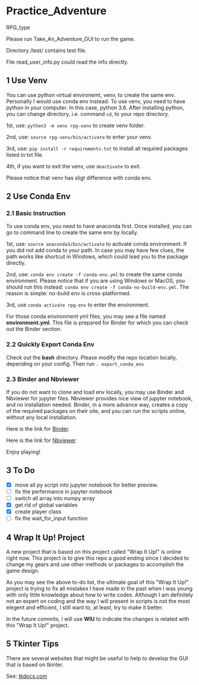 # Practice_Adventure
RPG_type

Please run Take_An_Adventure_GUI to run the game.

Directory /test/ contains test file.

File read_user_info.py could read the info directly.

## 1 Use Venv

You can use python virtual environemt, venv, to create the same env.
Personally I would use conda env instead.
To use venv, you need to have python in your computer.
In this case, python 3.6.
After installing python, you can change directory, i.e. command 
`cd`, to your repo directory.

1st, use: `python3 -m venv rpg-venv` to create venv folder.

2nd, use: `source rpg-venv/bin/activate` to enter your venv.

3rd, use: `pip install -r requirements.txt` to install all required 
packages listed in txt file.

4th, if you want to exit the venv, use `deactivate` to exit.

Please notice that venv has sligt difference with conda env.

## 2 Use Conda Env

### 2.1 Basic Instruction

To use conda env, you need to have anaconda first.
Once installed, you can go to command line to create the same env by locally.

1st, use: `source anaconda3/bin/activate` to activate conda environment.
If you did not add conda to your path.
In case you may have few clues, the path works like shortcut in Windows, 
which could lead you to the package directly.

2nd, use: `conda env create -f conda-env.yml` to create the same conda 
environment.
Please notice that if you are using Windows or MacOS, you should run 
this instead: 
`conda env create -f conda-no-build-env.yml`.
The reason is simple: no-build env is cross-platformed.

3rd, use `conda activate rpg-env` to enter the environment.

For those conda environment yml files, you may see a file named 
**environment.yml**.
This file is prepared for Binder for which you can check out the Binder 
section.

### 2.2 Quickly Export Conda Env

Check out the **bash** directory. 
Please modify the repo location locally, depending on your config.
Then run `. export_conda_env`

### 2.3 Binder and Nbviewer

If you do not want to clone and load env locally, you may use Binder 
and Nbviewer for jupyter files.
Nbviewer provides nice view of jupyter notebook, and no installation needed.
Binder, in a more advance way, creates a copy of the required packages 
on their site, and you can run the scripts online, without any local 
installation.

Here is the link for 
[Binder](https://mybinder.org/v2/gh/Chao8219/practice-adventure/master).

Here is the link for 
[Nbviewer](https://nbviewer.jupyter.org/github/Chao8219/practice-adventure/tree/master/)

Enjoy playing!

## 3 To Do

- [x] move all py script into jupyter notebook for better preview.
- [ ] fix the perfermance in jupyter notebook
- [ ] switch all array into numpy array
- [x] get rid of global variables
- [x] create player class
- [ ] fix the wait_for_input function

## 4 Wrap It Up! Project

A new project that is based on this project called "Wrap It Up!" is online 
right now. 
This project is to give this repo a good ending since I decided to change 
my gears and use other methods or packages to accomplish the game design.

As you may see the above to-do list, the ultimate goal of this "Wrap It Up!" 
project is trying to fix all mistakes I have made in the past when I was 
young with only little knowledge about how to write codes.
Although I am definitely not an expert on coding and the way I will 
present in scripts is not the most elegent and efficient, I still want to, 
at least, try to make it better.

In the future commits, I will use **WIU** to indicate the changes is 
related with this "Wrap It Up!" project.

## 5 Tkinter Tips

There are several websites that might be useful to help to develop the GUI 
that is based on tkinter.

See:
[tkdocs.com](https://tkdocs.com/index.html)